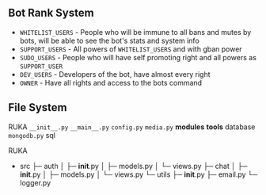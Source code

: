 ## Bot Rank System
* ```WHITELIST_USERS``` - People who will be immune to all bans and mutes by bots, will be able to see the bot's stats and system info
* ```SUPPORT_USERS``` - All powers of ```WHITELIST_USERS``` and with gban power
* ```SUDO_USERS``` - People who will have self promoting right and all powers as ```SUPPORT_USER```
* ```DEV_USERS``` - Developers of the bot, have almost every right
* ```OWNER``` - Have all rights and access to the bots command

## File System
RUKA
    ```__init__.py```
    ```__main__.py```
    ```config.py```
    ```media.py```
    **modules**
    **tools**
    database
        ```mongodb.py```
        sql


RUKA
- src
  ├─ auth
  │  ├─ __init__.py
  │  ├─ models.py
  │  └─ views.py
  ├─ chat
  │  ├─ __init__.py
  │  ├─ models.py
  │  └─ views.py
  └─ utils
     ├─ __init__.py
     ├─ email.py
     └─ logger.py